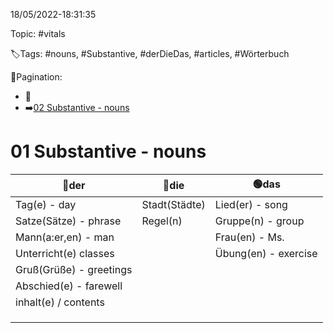 18/05/2022-18:31:35

Topic: #vitals

🏷️Tags: #nouns, #Substantive, #derDieDas, #articles, #Wörterbuch

🧭Pagination:
- 🚫
- ➡️[02 Substantive - nouns](../../02%20Angaben%20zur%20Person,%20Berufe%20-%20Personal%20details,%20professions/Wörterbuch%20-%20Dict/02%20Substantive%20-%20nouns.md)

# 01 Substantive - nouns

| 🔵der                   | 🔴die         | 🟢das                |
|-------------------------|---------------|----------------------|
| Tag(e) - day            | Stadt(Städte) | Lied(er) - song      |
| Satze(Sätze) - phrase   | Regel(n)      | Gruppe(n) - group    |
| Mann(a:er,en) - man     |               | Frau(en) - Ms.       |
| Unterricht(e) classes   |               | Übung(en) - exercise |
| Gruß(Grüße) - greetings |               |                      |
| Abschied(e) - farewell  |               |                      |
| inhalt(e) / contents    |               |                      |
|                         |               |                      |
|                         |               |                      |
|                         |               |                      |
